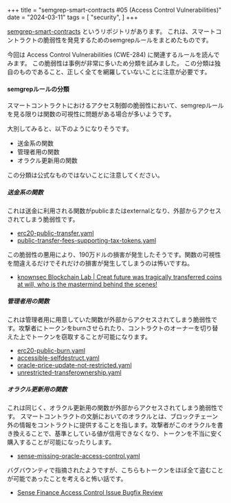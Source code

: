 +++
title = "semgrep-smart-contracts #05 (Access Control Vulnerabilities)"
date = "2024-03-11"
tags = [
    "security",
]
+++

[semgrep-smart-contracts](https://github.com/Raz0r/semgrep-smart-contracts) というリポジトリがあります。
これは、スマートコントラクトの脆弱性を発見するためのsemgrepルールをまとめたものです。

今回は Access Control Vulnerabilities (CWE-284) に関連するルールを読んでみます。
この脆弱性は事例が非常に多いため分類を試みました。
この分類は独自のものであること、正しく全てを網羅していないことに注意が必要です。

#### semgrepルールの分類

スマートコントラクトにおけるアクセス制御の脆弱性において、semgrepルールを見る限りは関数の可視性に問題がある場合が多いようです。

大別してみると、以下のようになりそうです。

- 送金系の関数
- 管理者用の関数
- オラクル更新用の関数

この分類は公式なものではないことに注意してください。

##### 送金系の関数

これは送金に利用される関数がpublicまたはexternalとなり、外部からアクセスされてしまう脆弱性です。

- [erc20-public-transfer.yaml](https://github.com/Decurity/semgrep-smart-contracts/blob/fb57672c3dbee3fc1417e95034d80a7a62401c4c/solidity/security/erc20-public-transfer.yaml)
- [public-transfer-fees-supporting-tax-tokens.yaml](https://github.com/Decurity/semgrep-smart-contracts/blob/fb57672c3dbee3fc1417e95034d80a7a62401c4c/solidity/security/public-transfer-fees-supporting-tax-tokens.yaml)

この脆弱性の悪用により、190万ドルの損害が発生したそうです。関数の可視性を間違えるだけでそれだけの損害が発生してしまうのは怖いですね。

- [knownsec Blockchain Lab | Creat future was tragically transferred coins at will, who is the mastermind behind the scenes!](https://medium.com/@Knownsec_Blockchain_Lab/creat-future-was-tragically-transferred-coins-at-will-who-is-the-mastermind-behind-the-scenes-8ad42a7af814)

##### 管理者用の関数

これは管理者用に用意していた関数が外部からアクセスされてしまう脆弱性です。攻撃者にトークンをburnさせられたり、コントラクトのオーナーを切り替えた上でトークンを窃取することが可能になります。

- [erc20-public-burn.yaml](https://github.com/Decurity/semgrep-smart-contracts/blob/fb57672c3dbee3fc1417e95034d80a7a62401c4c/solidity/security/erc20-public-burn.yaml)
- [accessible-selfdestruct.yaml](https://github.com/Decurity/semgrep-smart-contracts/blob/fb57672c3dbee3fc1417e95034d80a7a62401c4c/solidity/security/accessible-selfdestruct.yaml)
- [oracle-price-update-not-restricted.yaml](https://github.com/Decurity/semgrep-smart-contracts/blob/fb57672c3dbee3fc1417e95034d80a7a62401c4c/solidity/security/oracle-price-update-not-restricted.yaml)
- [unrestricted-transferownership.yaml](https://github.com/Decurity/semgrep-smart-contracts/blob/fb57672c3dbee3fc1417e95034d80a7a62401c4c/solidity/security/unrestricted-transferownership.yaml)

##### オラクル更新用の関数

これは同じく、オラクル更新用の関数が外部からアクセスされてしまう脆弱性です。
スマートコントラクトの文脈においてのオラクルとは、ブロックチェーン外の情報をコントラクトに提供することを指します。攻撃者がこのオラクルを書き換えることで、基準としている値が信用できなくなり、トークンを不当に安く購入することが可能になったりします。

- [sense-missing-oracle-access-control.yaml](https://github.com/Decurity/semgrep-smart-contracts/blob/fb57672c3dbee3fc1417e95034d80a7a62401c4c/solidity/security/sense-missing-oracle-access-control.yaml)

バグバウンティで指摘されたようですが、こちらもトークンをほぼ全て盗むことが可能であったことを考えると怖い話です。

- [Sense Finance Access Control Issue Bugfix Review](https://medium.com/immunefi/sense-finance-access-control-issue-bugfix-review-32e0c806b1a0)